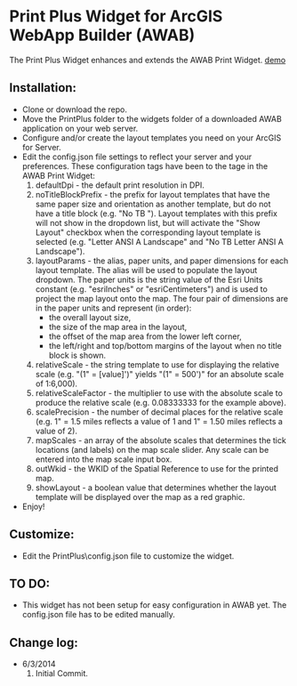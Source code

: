 # Print Plus Widget for ArcGIS WebApp Builder (AWAB)

The Print Plus Widget enhances and extends the AWAB Print Widget. [demo](http://gis.hamiltoncounty.in.gov/mapviewer/)

## Installation:
* Clone or download the repo.
* Move the PrintPlus folder to the widgets folder of a downloaded AWAB application on your web server.
* Configure and/or create the layout templates you need on your ArcGIS for Server.
* Edit the config.json file settings to reflect your server and your preferences.  These configuration tags have been to the tage in the AWAB Print Widget:
	1. defaultDpi - the default print resolution in DPI.
	2. noTitleBlockPrefix - the prefix for layout templates that have the same paper size and orientation as another template, but
     do not have a title block (e.g. "No TB ").  Layout templates with this prefix will not show in the dropdown list, but will activate
     the "Show Layout" checkbox when the corresponding layout template is selected (e.g. "Letter ANSI A Landscape" and "No TB Letter ANSI A Landscape").
	3. layoutParams - the alias, paper units, and paper dimensions for each layout template.  The alias will be used to populate the layout dropdown.  The 
     paper units is the string value of the Esri Units constant (e.g. "esriInches" or "esriCentimeters") and is used to project the map layout onto the map.
     The four pair of dimensions are in the paper units and represent (in order):
		* the overall layout size, 
		* the size of the map area in the layout, 
		* the offset of the map area from the lower left corner,
		* the left/right and top/bottom margins of the layout when no title block is shown.
	4. relativeScale - the string template to use for displaying the relative scale (e.g. "(1&quot; = [value]')" yields "(1" = 500')" for an absolute 
     scale of 1:6,000).
	5. relativeScaleFactor - the multiplier to use with the absolute scale to produce the relative scale (e.g. 0.08333333 for the example above).  
	6. scalePrecision - the number of decimal places for the relative scale (e.g. 1" = 1.5 miles reflects a value of 1 and 1" = 1.50 miles reflects a value of 2).
	7. mapScales - an array of the absolute scales that determines the tick locations (and labels) on the map scale slider.  Any scale can be 
     entered into the map scale input box.  
	8. outWkid - the WKID of the Spatial Reference to use for the printed map.
	9. showLayout - a boolean value that determines whether the layout template will be displayed over the map as a red graphic.
* Enjoy!

## Customize:
* Edit the PrintPlus\config.json file to customize the widget.

## TO DO:
* This widget has not been setup for easy configuration in AWAB yet.  The config.json file has to be edited manually.

## Change log:
* 6/3/2014
	1. Initial Commit.
